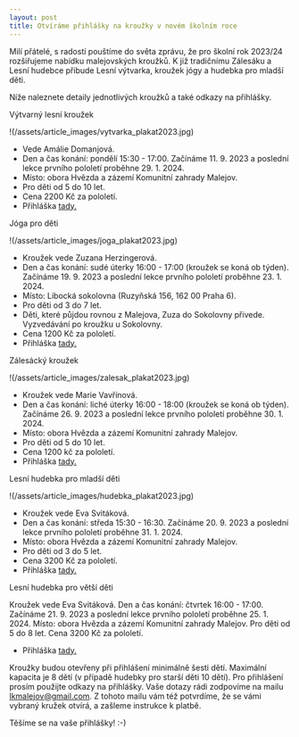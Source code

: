 ```yaml
---
layout: post
title: Otvíráme přihlášky na kroužky v novém školním roce 
---
```

Milí přátelé, s radostí pouštíme do světa zprávu, že pro školní rok 2023/24 rozšiřujeme nabídku malejovských kroužků. K již tradičnímu Zálesáku a Lesní hudebce přibude Lesní výtvarka, kroužek jógy a hudebka pro mladší děti.

Níže naleznete detaily jednotlivých kroužků a také odkazy na přihlášky.

 Výtvarný lesní kroužek

!(/assets/article_images/vytvarka_plakat2023.jpg)
 
- Vede Amálie Domanjová.
- Den a čas konání: pondělí 15:30 - 17:00. Začínáme 11. 9. 2023 a poslední lekce prvního pololetí proběhne 29. 1. 2024.
- Místo: obora Hvězda a zázemí Komunitní zahrady Malejov.
- Pro děti od 5 do 10 let.
- Cena 2200 Kč za pololetí.
- Přihláška [tady.](https://docs.google.com/forms/d/e/1FAIpQLSdqD7Da-CtcXC9F1543vguPp0QZnCrOZu0mu30tLzOfq8bD-A/viewform?usp=sf_link)

Jóga pro děti

!(/assets/article_images/joga_plakat2023.jpg)

- Kroužek vede Zuzana Herzingerová.
- Den a čas konání: sudé úterky 16:00 - 17:00 (kroužek se koná ob týden). Začínáme 19. 9. 2023 a poslední lekce prvního pololetí proběhne 23. 1. 2024.
- Místo: Libocká sokolovna (Ruzyňská 156, 162 00 Praha 6).
- Pro děti od 3 do 7 let.
- Děti, které půjdou rovnou z Malejova, Zuza do Sokolovny přivede. Vyzvedávání po kroužku u Sokolovny.
- Cena 1200 Kč za pololetí.
- Přihláška [tady.](https://docs.google.com/forms/d/e/1FAIpQLSdEtSJy3UNGfJEtPiVu4PwRafd21MIbEng_UBEGQbEaxXkJmw/viewform?usp=sf_link)

Zálesácký kroužek

!(/assets/article_images/zalesak_plakat2023.jpg)

- Kroužek vede Marie Vavřínová.
- Den a čas konání: liché úterky 16:00 - 18:00 (kroužek se koná ob týden). Začínáme 26. 9. 2023 a poslední lekce prvního pololetí proběhne 30. 1. 2024.
- Místo: obora Hvězda a zázemí Komunitní zahrady Malejov.
- Pro děti od 5 do 10 let.
- Cena 1200 kč za pololetí.
- Přihláška [tady.](https://docs.google.com/forms/d/e/1FAIpQLSfFZfwyq77k-BP00vYwkyz2O7id0KExIYBKhbW_AtDF_hXvBw/viewform?usp=sf_link)

Lesní hudebka pro mladší děti

!(/assets/article_images/hudebka_plakat2023.jpg)

- Kroužek vede Eva Svitáková.
- Den a čas konání: středa 15:30 - 16:30. Začínáme 20. 9. 2023 a poslední lekce prvního pololetí proběhne 31. 1. 2024.
- Místo: obora Hvězda a zázemí Komunitní zahrady Malejov.
- Pro děti od 3 do 5 let.
- Cena 3200 Kč za pololetí.
- Přihláška [tady.](https://docs.google.com/forms/d/e/1FAIpQLSc4sIasmKWfgDg_f0iPuIPkyLm1RxEVR_FmBwEc5vCDo0o9qQ/viewform?usp=sf_link)

Lesní hudebka pro větší děti

Kroužek vede Eva Svitáková.
Den a čas konání: čtvrtek 16:00 - 17:00. Začínáme 21. 9. 2023 a poslední lekce prvního pololetí proběhne 25. 1. 2024.
Místo: obora Hvězda a zázemí Komunitní zahrady Malejov.
Pro děti od 5 do 8 let.
Cena 3200 Kč za pololetí.
- Přihláška [tady.](https://docs.google.com/forms/d/e/1FAIpQLSf0NQO-S18HVxZfNdINGhbGR4IfDyZDg8XuN0tK0mFkwsCe7w/viewform?usp=sf_link)

Kroužky budou otevřeny při přihlášení minimálně šesti dětí. Maximální kapacita je 8 dětí (v případě hudebky pro starší děti 10 dětí).
Pro přihlášení prosím použijte odkazy na přihlášky. Vaše dotazy rádi zodpovíme na mailu lkmalejov@gmail.com. Z tohoto mailu vám též potvrdíme, že se vámi vybraný kružek otvírá, a zašleme instrukce k platbě.

Těšíme se na vaše přihlášky! :-)

